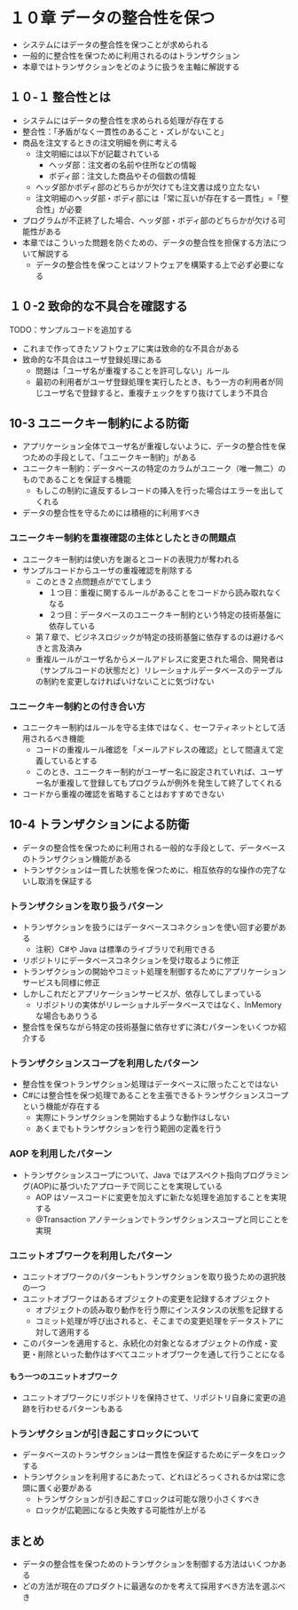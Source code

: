 # １０章 データの整合性を保つ

- システムにはデータの整合性を保つことが求められる
- 一般的に整合性を保つために利用されるのはトランザクション
- 本章ではトランザクションをどのように扱うを主軸に解説する

## １０-１ 整合性とは

- システムにはデータの整合性を求められる処理が存在する
- 整合性：「矛盾がなく一貫性のあること・ズレがないこと」
- 商品を注文するときの注文明細を例に考える
  - 注文明細には以下が記載されている
    - ヘッダ部：注文者の名前や住所などの情報
    - ボディ部：注文した商品やその個数の情報
  - ヘッダ部かボディ部のどちらかが欠けても注文書は成り立たない
  - 注文明細のヘッダ部・ボディ部には「常に互いが存在する一貫性」=「整合性」が必要
- プログラムが不正終了した場合、ヘッダ部・ボディ部のどちらかが欠ける可能性がある
- 本章ではこういった問題を防ぐための、データの整合性を担保する方法について解説する
  - データの整合性を保つことはソフトウェアを構築する上で必ず必要になる

## １０-2 致命的な不具合を確認する

TODO：サンプルコードを追加する

- これまで作ってきたソフトウェアに実は致命的な不具合がある
- 致命的な不具合はユーザ登録処理にある
  - 問題は「ユーザ名が重複することを許可しない」ルール
  - 最初の利用者がユーザ登録処理を実行したとき、もう一方の利用者が同じユーザ名で登録すると、重複チェックをすり抜けてしまう不具合

## 10-3 ユニークキー制約による防衛

- アプリケーション全体でユーザ名が重複しないように、データの整合性を保つための手段として、「ユニークキー制約」がある
- ユニークキー制約：データベースの特定のカラムがユニーク（唯一無二）のものであることを保証する機能
  - もしこの制約に違反するレコードの挿入を行った場合はエラーを出してくれる
- データの整合性を守るためには積極的に利用すべき

### ユニークキー制約を重複確認の主体としたときの問題点

- ユニークキー制約は使い方を謝るとコードの表現力が奪われる
- サンプルコードからユーザの重複確認を削除する
  - このとき２点問題点がでてしまう
    - １つ目：重複に関するルールがあることをコードから読み取れなくなる
    - ２つ目：データベースのユニークキー制約という特定の技術基盤に依存している
  - 第７章で、ビジネスロジックが特定の技術基盤に依存するのは避けるべきと言及済み
  - 重複ルールがユーザ名からメールアドレスに変更された場合、開発者は（サンプルコードの状態だと）リレーショナルデータベースのテーブルの制約を変更しなければいけないことに気づけない

### ユニークキー制約との付き合い方

- ユニークキー制約はルールを守る主体ではなく、セーフティネットとして活用されるべき機能
  - コードの重複ルール確認を「メールアドレスの確認」として間違えて定義しているとする
  - このとき、ユニークキー制約がユーザー名に設定されていれば、ユーザー名が重複して登録してもプログラムが例外を発生して終了してくれる
- コードから重複の確認を省略することはおすすめできない

## 10-4 トランザクションによる防衛

- データの整合性を保つために利用される一般的な手段として、データベースのトランザクション機能がある
- トランザクションは一貫した状態を保つために、相互依存的な操作の完了ないし取消を保証する

### トランザクションを取り扱うパターン

- トランザクションを扱うにはデータベースコネクションを使い回す必要がある
  - 注釈）C#や Java は標準のライブラリで利用できる
- リポジトリにデータベースコネクションを受け取るように修正
- トランザクションの開始やコミット処理を制御するためにアプリケーションサービスも同様に修正
- しかしこれだとアプリケーションサービスが、依存してしまっている
  - リポジトリの実体がリレーショナルデータベースではなく、InMemory な場合もありうる
- 整合性を保ちながら特定の技術基盤に依存せずに済むパターンをいくつか紹介する

### トランザクションスコープを利用したパターン

- 整合性を保つトランザクション処理はデータベースに限ったことではない
- C#には整合性を保つ処理であることを主張できるトランザクションスコープという機能が存在する
  - 実際にトランザクションを開始するような動作はしない
  - あくまでもトランザクションを行う範囲の定義を行う

### AOP を利用したパターン

- トランザクションスコープについて、Java ではアスペクト指向プログラミング(AOP)に基づいたアプローチで同じことを実現している
  - AOP はソースコードに変更を加えずに新たな処理を追加することを実現する
  - @Transaction アノテーションでトランザクションスコープと同じことを実現

### ユニットオブワークを利用したパターン

- ユニットオブワークのパターンもトランザクションを取り扱うための選択肢の一つ
- ユニットオブワークはあるオブジェクトの変更を記録するオブジェクト
  - オブジェクトの読み取り動作を行う際にインスタンスの状態を記録する
  - コミット処理が呼び出されると、そこまでの変更処理をデータストアに対して適用する
- このパターンを適用すると、永続化の対象となるオブジェクトの作成・変更・削除といった動作はすべてユニットオブワークを通して行うことになる

#### もう一つのユニットオブワーク

- ユニットオブワークにリポジトリを保持させて、リポジトリ自身に変更の追跡を行わせるパターンもある

### トランザクションが引き起こすロックについて

- データベースのトランザクションは一貫性を保証するためにデータをロックする
- トランザクションを利用するにあたって、どれほどろっくされるかは常に念頭に置く必要がある
  - トランザクションが引き起こすロックは可能な限り小さくすべき
  - ロックが広範囲になると失敗する可能性が上がる

## まとめ

- データの整合性を保つためのトランザクションを制御する方法はいくつかある
- どの方法が現在のプロダクトに最適なのかを考えて採用すべき方法を選ぶべき
